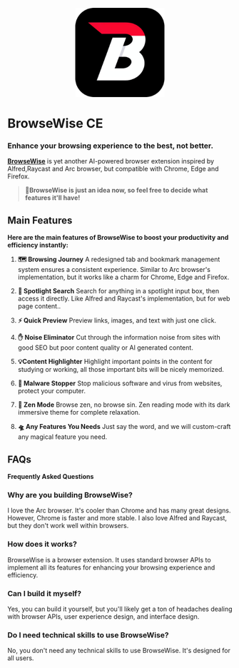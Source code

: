 <p align="center">
  <img alt="BrowseWise Logo" src="./assets/logo.png" width="200" />
</p>

# BrowseWise CE

### Enhance your browsing **experience** to the best, not better.

**[BrowseWise](https://www.cognition-labs.com/introducing-devin)** is yet another AI-powered browser extension inspired by Alfred,Raycast
and Arc browser, but compatible with Chrome, Edge and Firefox. 

> 🤯**BrowseWise is just an idea now, so feel free to decide what features it'll have!**

## Main Features

**Here are the main features of BrowseWise to boost your productivity and efficiency instantly:**

1. **🗺️ Browsing Journey**
    A redesigned tab and bookmark management system ensures a consistent experience. Similar to Arc browser's implementation, but it works like a charm for Chrome, Edge and Firefox.

2. **🚀 Spotlight Search**
    Search for anything in a spotlight input box, then access it directly. Like Alfred and Raycast's implementation, but for web page content..

3. **⚡️ Quick Preview**
    Preview links, images, and text with just one click.

4. **✋ Noise Eliminator**
    Cut through the information noise from sites with good SEO but poor content quality or AI generated content.

5. **💡Content Highlighter**
    Highlight important points in the content for studying or working, all those important bits will be nicely memorized.

6. **🫸 Malware Stopper**
    Stop malicious software and virus from websites, protect your computer.

7. **📖 Zen Mode**
    Browse zen, no browse sin. Zen reading mode with its dark immersive theme for complete relaxation.

8. **🛸 Any Features You Needs**
    Just say the word, and we will custom-craft any magical feature you need.

## FAQs

**Frequently Asked Questions**

### Why are you building BrowseWise?
 I love the Arc browser. It's cooler than Chrome and has many great designs. However, Chrome is faster and more stable. I also love Alfred and Raycast, but they don't work well within browsers.

### How does it works?
 BrowseWise is a browser extension. It uses standard browser APIs to implement all its features for enhancing your browsing experience and efficiency.

### Can I build it myself?
 Yes, you can build it yourself, but you'll likely get a ton of headaches dealing with browser APIs, user experience design, and interface design.

### Do I need technical skills to use BrowseWise?
 No, you don't need any technical skills to use BrowseWise. It's designed for all users.

